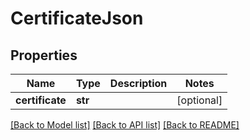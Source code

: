 # CertificateJson

## Properties
Name | Type | Description | Notes
------------ | ------------- | ------------- | -------------
**certificate** | **str** |  | [optional] 

[[Back to Model list]](../README.md#documentation-for-models) [[Back to API list]](../README.md#documentation-for-api-endpoints) [[Back to README]](../README.md)


